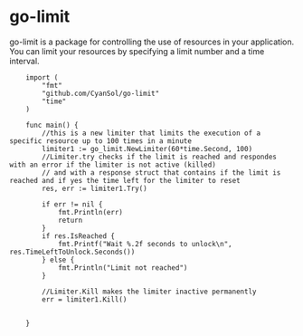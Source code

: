 # go-limit

go-limit is a package for controlling the use of resources in your application. 
You can limit your resources by specifying a limit number and a time interval. 


        import (
        	"fmt"
        	"github.com/CyanSol/go-limit"
        	"time"
        )
        
        func main() {
            //this is a new limiter that limits the execution of a specific resource up to 100 times in a minute
        	limiter1 := go_limit.NewLimiter(60*time.Second, 100)
            //Limiter.try checks if the limit is reached and respondes with an error if the limiter is not active (killed) 
            // and with a response struct that contains if the limit is reached and if yes the time left for the limiter to reset
            res, err := limiter1.Try()
       
            if err != nil {
                fmt.Println(err)
                return
            }
            if res.IsReached {
                fmt.Printf("Wait %.2f seconds to unlock\n", res.TimeLeftToUnlock.Seconds())
            } else {
                fmt.Println("Limit not reached")
            }
            
            //Limiter.Kill makes the limiter inactive permanently 
        	err = limiter1.Kill()
       
        
        }

